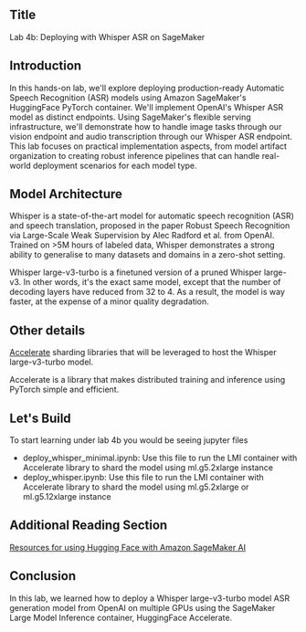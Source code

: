 
## Title
Lab 4b: Deploying with Whisper ASR on SageMaker

## Introduction
In this hands-on lab, we'll explore deploying production-ready Automatic Speech Recognition (ASR) models using Amazon SageMaker's HuggingFace PyTorch container. We'll implement  OpenAI's Whisper ASR model as distinct endpoints. Using SageMaker's flexible serving infrastructure, we'll demonstrate how to handle image tasks through our vision endpoint and audio transcription through our Whisper ASR endpoint. This lab focuses on practical implementation aspects, from model artifact organization to creating robust inference pipelines that can handle real-world deployment scenarios for each model type.

## Model Architecture
Whisper is a state-of-the-art model for automatic speech recognition (ASR) and speech translation, proposed in the paper Robust Speech Recognition via Large-Scale Weak Supervision by Alec Radford et al. from OpenAI. Trained on >5M hours of labeled data, Whisper demonstrates a strong ability to generalise to many datasets and domains in a zero-shot setting.

Whisper large-v3-turbo is a finetuned version of a pruned Whisper large-v3. In other words, it's the exact same model, except that the number of decoding layers have reduced from 32 to 4. As a result, the model is way faster, at the expense of a minor quality degradation.

## Other  details
[Accelerate](https://github.com/huggingface/accelerate) sharding libraries that will be leveraged to host the Whisper large-v3-turbo model.

Accelerate is a library that makes distributed training and inference using PyTorch simple and efficient.

## Let's Build
To start learning under lab 4b you would be seeing jupyter files 
- deploy_whisper_minimal.ipynb: Use this file to run the LMI container with Accelerate library to shard the model using ml.g5.2xlarge instance
- deploy_whisper.ipynb: Use this file to run the LMI container with Accelerate library to shard the model using ml.g5.2xlarge or  ml.g5.12xlarge instance

## Additional Reading Section
[Resources for using Hugging Face with Amazon SageMaker AI](https://docs.aws.amazon.com/sagemaker/latest/dg/hugging-face.html)
## Conclusion
In this lab, we learned how to deploy a Whisper large-v3-turbo model ASR generation model from OpenAI on multiple GPUs using the SageMaker Large Model Inference container, HuggingFace Accelerate.
